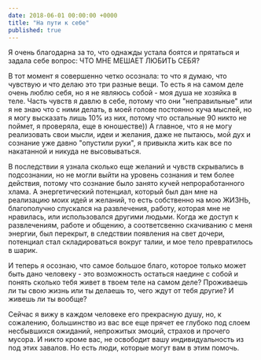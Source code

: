 ```yaml
---
date: 2018-06-01 00:00:00 +0000
title: "На пути к себе"
published: true
---
```

Я очень благодарна за то, что однажды устала боятся и прятаться и задала себе вопрос: ЧТО МНЕ МЕШАЕТ ЛЮБИТЬ СЕБЯ? 

В тот момент я совершенно четко осознала: то что я думаю, что чувствую и что делаю это три разные вещи. То есть я на самом деле очень люблю себя, но я не являюсь собой - моя душа не хозяйка в теле. Часть чувств я давлю в себе, потому что они "неправильные" или я не знаю что с ними делать, в моей голове постоянно куча мыслей, но я могу высказать лишь 10% из них, потому что остальные 90 никто не поймет, я проверяла, еще в юношестве)) А главное, что я не могу реализовать свои мысли, идеи и желания, даже не пытаюсь, мой дух и сознание уже давно "опустили руки", я привыкла жить как все по накатанной и никуда не высовываться. 

В последствии я узнала сколько еще желаний и чувств скрывались в подсознании, но не могли выйти на уровень сознания и тем более действия, потому что сознание было занято кучей непроработанного хлама. А энергетический потенциал, который был дан мне на реализацию моих идей и желаний, то есть собственно на мою ЖИЗНЬ, благополучно спускался на развлечения, работу, которая мне не нравилась, или использовался другими людьми. Когда же доступ к развлечениям, работе и общению, а соответсвенно скачиванию с меня энергии, был перекрыт, в следствии появления на свет дочери, потенциал стал складироваться вокруг талии, и мое тело превратилось в шарик.

И теперь я осознаю, что самое большое благо, которое только может быть дано человеку - это возможность остаться наедине с собой и понять сколько тебя живет в твоем теле на самом деле? Проживаешь ли ты свою жизнь или ты делаешь то, чего ждут от тебя другие? И живешь ли ты вообще?

Сейчас я вижу в каждом человеке его прекрасную душу, но, к сожалению, большинство из вас все еще прячет ее глубоко под слоем несбывшихся ожиданий, непрожитых эмоций, страхов и прочего мусора.
И никто кроме вас, не освободит вашу индивидуальность из под этих завалов. Но есть люди, которые могут вам в этим помочь.
